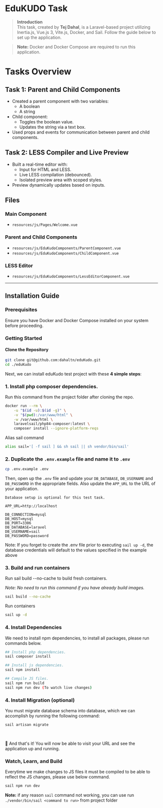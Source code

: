 # EduKUDO Task


> **Introduction**  
This task, created by **Tej Dahal**, is a Laravel-based project utilizing Inertia.js, Vue.js 3, Vite.js, Docker, and Sail. Follow the guide below to set up the application.

> **Note:** Docker and Docker Compose are required to run this application.

# Tasks Overview

## Task 1: Parent and Child Components
- Created a parent component with two variables:
    - A boolean
    - A string
- Child component:
    - Toggles the boolean value.
    - Updates the string via a text box.
- Used props and events for communication between parent and child components.

## Task 2: LESS Compiler and Live Preview
- Built a real-time editor with:
    - Input for HTML and LESS.
    - Live LESS compilation (debounced).
    - Isolated preview area with scoped styles.
- Preview dynamically updates based on inputs.

## Files

### Main Component
- `resources/js/Pages/Welcome.vue`

### Parent and Child Components
- `resources/js/EduKudoComponents/ParentComponent.vue`
- `resources/js/EduKudoComponents/ChildComponent.vue`

### LESS Editor
- `resources/js/EduKudoComponents/LessEditorComponent.vue`

---

## Installation Guide

### Prerequisites
Ensure you have Docker and Docker Compose installed on your system before proceeding.



### Getting Started

#### Clone the Repository

```bash
git clone git@github.com:dahaltn/eduKudo.git
cd ./eduKudo

```
Next, we can install eduKudo test project with these **4 simple steps**:

### 1. Install php composer dependencies.

Run this command from the project folder after cloning the repo.

```bash
docker run --rm \
    -u "$(id -u):$(id -g)" \
    -v "$(pwd):/var/www/html" \
    -w /var/www/html \
    laravelsail/php84-composer:latest \
    composer install --ignore-platform-reqs
```
Alias sail command
```Bash
alias sail='[ -f sail ] && sh sail || sh vendor/bin/sail'
```

### 2. Duplicate the `.env.example` file and name it to `.env`

```Bash
cp .env.example .env
```

Then, open up the `.env` file and update your `DB_DATABASE`, `DB_USERNAME` and `DB_PASSWORD` in the appropriate fields. Also update the `APP_URL` to the URL of your application.

``` Database setup is optional for this test task. ```

```env
APP_URL=http://localhost

DB_CONNECTION=mysql
DB_HOST=mysql
DB_PORT=3306
DB_DATABASE=laravel
DB_USERNAME=sail
DB_PASSWORD=password
```

Note: If you forget to create the .env file prior to executing `sail up -d`, the database credentials will default to the values specified in the example above

### 3. Build and run containers

Run sail build --no-cache to build fresh containers.

*Note: No need to run this command if you have already build images.*

```bash
sail build --no-cache
```
Run containers
```bash
sail up -d
```

### 4. Install Dependencies

We need to install npm dependencies,  to install all packages, please run commands below.
```bash
## Install php dependencies.
sail composer install
```

```bash
## Install js dependencies.
sail npm install
```

```bash
## Compile JS files.
sail npm run build
sail npm run dev (To watch live changes)
```
### 4. Install Migration (optional)

You must migrate database schema into database, which we can accomplish by running the following command:
```php
sail artisan migrate
```
<br>

🎉 And that's it! You will now be able to visit your URL and see the application up and running.


### Watch, Learn, and Build

Everytime we make changes to JS files it must be compiled to be able to reflect the JS changes, please use below command.

```bash
sail npm run dev
```
**Note:** if any reason ``sail`` command not working, you can use run ``./vendor/bin/sail <command to run>`` from project folder 
